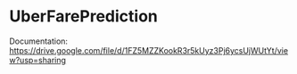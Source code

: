 # UberFarePrediction

Documentation: https://drive.google.com/file/d/1FZ5MZZKookR3r5kUyz3Pj6ycsUjWUtYt/view?usp=sharing
